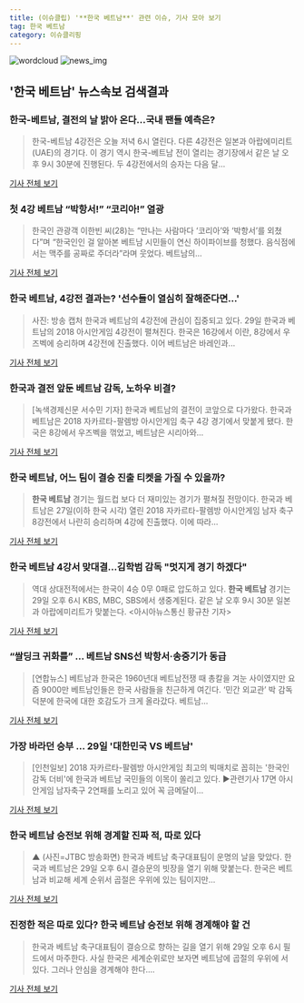 ```yaml
---
title: (이슈클립) '**한국 베트남**' 관련 이슈, 기사 모아 보기
tag: 한국 베트남
category: 이슈클리핑
---
```

![wordcloud](https://s3.ap-northeast-2.amazonaws.com/lyrics101-wordcloud/2018-08-29-1535483602.png)
![news_img](https://user-images.githubusercontent.com/42597476/44507050-1206f400-a6e4-11e8-8d98-7ffbfebb353f.png)
## **'**한국 베트남**'** 뉴스속보 검색결과
### 한국-베트남, 결전의 날 밝아 온다…국내 팬들 예측은?

>한국-베트남 4강전은 오늘 저녁 6시 열린다. 다른 4강전은 일본과 아랍에미리트(UAE)의 경기다. 이 경기 역시 한국-베트남 전이 열리는 경기장에서 같은 날 오후 9시 30분에 진행된다. 두 4강전에서의 승자는 다음 달...

<a href="http://www.dailian.co.kr/news/view/735640/?sc=naver" target="_blank">기사 전체 보기</a>

### 첫 4강 베트남 “박항서!” “코리아!” 열광

>한국인 관광객 이한빈 씨(28)는 “만나는 사람마다 ‘코리아’와 ‘박항서’를 외쳤다”며 “한국인인 걸 알아본 베트남 시민들이 연신 하이파이브를 청했다. 음식점에서는 맥주를 공짜로 주더라”라며 웃었다. 베트남의...

<a href="http://news.donga.com/3/all/20180829/91724952/1" target="_blank">기사 전체 보기</a>

### **한국 베트남**, 4강전 결과는? '선수들이 열심히 잘해준다면...'

>사진: 방송 캡처 한국과 베트남의 4강전에 관심이 집중되고 있다. 29일 한국과 베트남의 2018 아시안게임 4강전이 펼쳐진다. 한국은 16강에서 이란, 8강에서 우즈벡에 승리하며 4강전에 진출했다. 이어 베트남은 바레인과...

<a href="http://www.gukjenews.com/news/articleView.html?idxno=982166" target="_blank">기사 전체 보기</a>

### 한국과 결전 앞둔 베트남 감독, 노하우 비결?

>[녹색경제신문 서수민 기자] 한국과 베트남의 결전이 코앞으로 다가왔다. 한국과 베트남은 2018 자카르타-팔렘방 아시안게임 축구 4강 경기에서 맞붙게 됐다. 한국은 8강에서 우즈벡을 꺾었고, 베트남은 시리아와...

<a href="http://www.greened.kr/news/articleView.html?idxno=73323" target="_blank">기사 전체 보기</a>

### **한국 베트남**, 어느 팀이 결승 진출 티켓을 가질 수 있을까?

>**한국 베트남** 경기는 월드컵 보다 더 재미있는 경기가 펼쳐질 전망이다. 한국과 베트남은 27일(이하 한국 시각) 열린 2018 자카르타-팔렘방 아시안게임 남자 축구 8강전에서 나란히 승리하며 4강에 진출했다. 이에 따라...

<a href="http://kpenews.com/Board.aspx?BoardNo=18217" target="_blank">기사 전체 보기</a>

### **한국 베트남** 4강서 맞대결...김학범 감독 "멋지게 경기 하겠다"

>역대 상대전적에서는 한국이 4승 0무 0패로 압도하고 있다. **한국 베트남** 경기는 29일 오후 6시 KBS, MBC, SBS에서 생중계된다. 같은 날 오후 9시 30분 일본과 아랍에미리트가 맞붙는다. <아시아뉴스통신 황규찬 기자>

<a href="http://www.anewsa.com/detail.php?number=1362602&thread=06r02" target="_blank">기사 전체 보기</a>

### “쌀딩크 귀화를” … 베트남 SNS선 박항서·송중기가 동급

>[연합뉴스] 베트남과 한국은 1960년대 베트남전쟁 때 총칼을 겨눈 사이였지만 요즘 9000만 베트남인들은 한국 사람들을 친근하게 여긴다. ‘민간 외교관’ 박 감독 덕분에 한국에 대한 호감도가 크게 올라갔다. 베트남...

<a href="http://news.joins.com/article/olink/22514607" target="_blank">기사 전체 보기</a>

### 가장 바라던 승부 … 29일 '대한민국 VS 베트남'

>[인천일보] 2018 자카르타-팔렘방 아시안게임 최고의 빅매치로 꼽히는 '한국인 감독 더비'에 한국과 베트남 국민들의 이목이 쏠리고 있다. ▶관련기사 17면 아시안게임 남자축구 2연패를 노리고 있어 꼭 금메달이...

<a href="http://www.incheonilbo.com/news/articleView.html?idxno=902500" target="_blank">기사 전체 보기</a>

### **한국 베트남** 승전보 위해 경계할 진짜 적, 따로 있다

>▲ (사진=JTBC 방송화면) 한국과 베트남 축구대표팀이 운명의 날을 맞았다. 한국과 베트남은 29일 오후 6시 결승문의 빗장을 열기 위해 맞붙는다. 한국은 베트남과 비교해 세계 순위서 곱절은 우위에 있는 팀이지만...

<a href="http://www.ecomedia.co.kr/news/newsview.php?ncode=1065545056805736" target="_blank">기사 전체 보기</a>

### 진정한 적은 따로 있다? **한국 베트남** 승전보 위해 경계해야 할 건

>한국과 베트남 축구대표팀이 결승으로 향하는 길을 열기 위해 29일 오후 6시 필드에서 마주한다. 사실 한국은 세계순위로만 보자면 베트남에 곱절의 우위에 서 있다.  그러나 안심을 경계해야 한다....

<a href="http://www.sisunnews.co.kr/news/articleView.html?idxno=89147" target="_blank">기사 전체 보기</a>


